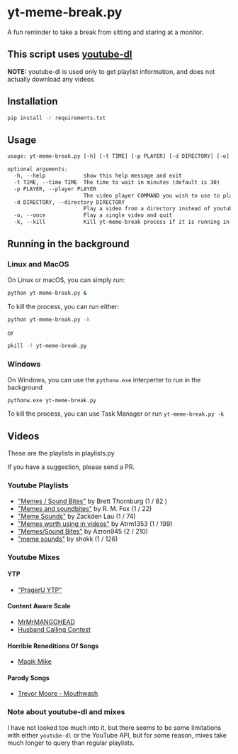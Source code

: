 # yt-meme-break.py

A fun reminder to take a break from sitting and staring at a monitor.

## This script uses [youtube-dl](https://github.com/ytdl-org/youtube-dl/)

**NOTE:** youtube-dl is used only to get playlist information, and does not
actually download any videos

## Installation

```sh
pip install -r requirements.txt
```

## Usage

```txt
usage: yt-meme-break.py [-h] [-t TIME] [-p PLAYER] [-d DIRECTORY] [-o] [-k]

optional arguments:
  -h, --help            show this help message and exit
  -t TIME, --time TIME  The time to wait in minutes (default is 30)
  -p PLAYER, --player PLAYER
                        The video player COMMAND you wish to use to play the youtube video
  -d DIRECTORY, --directory DIRECTORY
                        Play a video from a directory instead of youtube
  -o, --once            Play a single video and quit
  -k, --kill            Kill yt-meme-break process if it is running in the background
```

## Running in the background

### Linux and MacOS

On Linux or macOS, you can simply run:

```sh
python yt-meme-break.py &
```

To kill the process, you can run either:

```sh
python yt-meme-break.py -k
```

or

```sh
pkill -f yt-meme-break.py
```

### Windows

On Windows, you can use the `pythonw.exe` interperter to run in the background

```sh
pythonw.exe yt-meme-break.py
```

To kill the process, you can use Task Manager or run `yt-meme-break.py -k`

## Videos

These are the playlists in playlists.py

If you have a suggestion, please send a PR.

### Youtube Playlists

- ["Memes / Sound Bites"](https://www.youtube.com/watch?v=umDr0mPuyQc&list=PLQ0Mnj2iCeGxNTaAtuoppV7YAKM_qFb5a&index=1) by Brett Thornburg (1 / 82 )
- ["Memes and soundbites"](https://www.youtube.com/watch?v=_RpgbZcHk_A&list=PLljLVBd4na8x68p6jfAJV7HXJpcXOiLWC&index=1) by R. M. Fox (1 / 22)
- ["Meme Sounds"](https://www.youtube.com/watch?v=xjPXvy4WKHA&list=PLPbYmF3GfbKhKZKdu551Lq776n9-Qsnlc&index=1) by Zackden Lau (1 / 74)
- ["Memes worth using in videos"](https://www.youtube.com/watch?v=djV11Xbc914&list=PLm5ic07toZes0gvNYcwRAysK_G2AFlvdf&index=1) by Atrm1353 (1 / 199)
- ["Memes/Sound Bites"](https://www.youtube.com/watch?v=0nrdZsm__XY&list=PLaKMdWQ0aU2g2oG4-mol2RYdebexfIw6c&index=2) by Azron945 (2 / 210)
- ["meme sounds"](https://www.youtube.com/watch?v=kk0feCp_MZ4&list=PLsjLCKJRALYVEm-kLRdVwNY7eLm6VNCCK&index=1) by shokk (1 / 126)

### Youtube Mixes

#### YTP

- ["PragerU YTP"](https://www.youtube.com/watch?v=rG_Ue3t17l0&list=RDrG_Ue3t17l0&index=1)

#### Content Aware Scale

- [MrMrMANGOHEAD](https://www.youtube.com/watch?v=nX7ObbHCd7M&list=RDCMUCKNNYHhX5md5nMN3do15Yiw&index=1)
- [Husband Calling Contest](https://www.youtube.com/watch?v=7UTgzCb6JPg&list=RD7UTgzCb6JPg&index=1)

#### Horrible Reneditions Of Songs

- [Magik Mike](https://www.youtube.com/watch?v=HwoJheyM1Zs&list=RDHwoJheyM1Zs&index=1)

#### Parody Songs

- [Trevor Moore - Mouthwash](https://www.youtube.com/watch?v=_YNgRRyRxK0&list=RD_YNgRRyRxK0&index=1)

### Note about youtube-dl and mixes

I have not looked too much into it, but there seems to be some limitations with either
`youtube-dl` or the YouTube API, but for some reason, mixes take much longer to query
than regular playlists.
